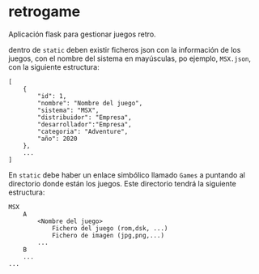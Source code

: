 # retrogame

Aplicación flask para gestionar juegos retro.

dentro de `static` deben existir ficheros json con la información de los juegos, con el nombre del sistema en mayúsculas, po ejemplo, `MSX.json`, con la siguiente estructura:

    [
        {
            "id": 1,
            "nombre": "Nombre del juego",
            "sistema": "MSX",
            "distribuidor": "Empresa",
            "desarrollador":"Empresa",
            "categoria": "Adventure",
            "año": 2020
        },
        ...
    ]

En `static` debe haber un enlace simbólico llamado `Games` a puntando al directorio donde están los juegos. Este directorio tendrá la siguiente estructura:

    MSX
        A
            <Nombre del juego>
                Fichero del juego (rom,dsk, ...)
                Fichero de imagen (jpg,png,...)
            ...
        B
        ...
    ...